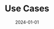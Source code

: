 ---
title: Use Cases
date: 2024-01-01
type: landing

design:
  # Default section spacing
  spacing: "6rem"

sections:
  - block: hero
    content:
      title: Our Success Stories
      text: "Real-world geospatial solutions delivering measurable impact"
    design:
      css_class: "dark"
      background:
        color: "navy"
        image:
          filename: bg-triangles.svg
          filters:
            brightness: 0.5
          size: cover
          position: center
  - block: collection
    id: use-cases
    content:
      title: Use Cases Across Sectors
      text: "15+ proven geospatial solutions for government and enterprise"
      filters:
        folders:
          - use-cases
        exclude_featured: false
      sort_by: 'Date'
      sort_ascending: false
      count: 20
    design:
      view: article-grid
      columns: 3
      fill_image: true
  - block: cta-card
    content:
      title: "Ready to Implement Geospatial Intelligence for Your Organization?"
      text: "These use cases demonstrate what's possible with custom geospatial solutions. Schedule a consultation to discover how we can adapt these proven approaches to your specific operational challenges and deliver measurable results."
      button:
        text: "Discuss Your Use Case"
        url: /contact/
    design:
      card:
        css_class: "bg-primary-300"
---